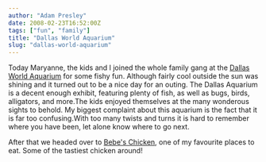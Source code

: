 ```yaml
---
author: "Adam Presley"
date: 2008-02-23T16:52:00Z
tags: ["fun", "family"]
title: "Dallas World Aquarium"
slug: "dallas-world-aquarium"
---
```


Today Maryanne, the kids and I joined the whole family gang at the
[Dallas World Aquarium](http://www.dwazoo.com/default.html) for some fishy fun. Although fairly cool
outside the sun was shining and it turned out to be a nice day for an
outing. The Dallas Aquarium is a decent enough exhibit, featuring plenty
of fish, as well as bugs, birds, alligators, and more.The kids enjoyed
themselves at the many wonderous sights to behold. My biggest complaint
about this aquarium is the fact that it is far too confusing.With too
many twists and turns it is hard to remember where you have been, let
alone know where to go next.

After that we headed over to [Bebe's Chicken](http://www.babeschicken.com/), one of my favourite
places to eat. Some of the tastiest chicken around!
